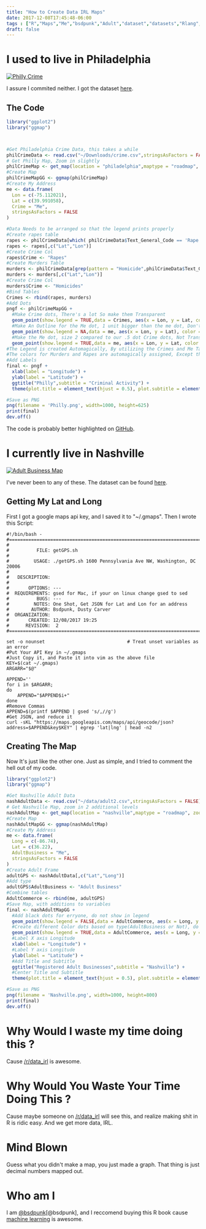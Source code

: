 ```yaml
---
title: "How to Create Data IRL Maps"
date: 2017-12-08T17:45:48-06:00
tags : ["R","Maps","Me","bsdpunk","Adult","dataset","datasets","Rlang","Code","Graphs"]
draft: false
---
```


# I used to live in Philadelphia

<a href="https://i.imgur.com/dRefCUE.png"> ![Philly Crime](https://i.imgur.com/dRefCUE.png "Philly Crime")</a>

I assure I commited neither. I got the dataset [here](https://www.kaggle.com/mchirico/philadelphiacrimedata "Kaggle Dataset of Philly Crime"). 

## The Code

``` r
library("ggplot2")
library("ggmap")



#Get Philadelphia Crime Data, this takes a while
philCrimeData <- read.csv("~/Downloads/crime.csv",stringsAsFactors = FALSE)
# Get Philly Map, Zoom in slightly
philCrimeMap <- get_map(location = "philadelphia",maptype = "roadmap", zoom = 12)
#Create Map
philCrimeMapGG <- ggmap(philCrimeMap) 
#Create My Address
me <- data.frame(
  Lon = c(-75.112021),
  Lat = c(39.991058),
  Crime = "Me",
  stringsAsFactors = FALSE
)

#Data Needs to be arranged so that the legend prints properly
#Create rapes table
rapes <- philCrimeData[which( philCrimeData$Text_General_Code == 'Rape' ),]
rapes <- rapes[,c("Lat","Lon")]
#Create Crime Col
rapes$Crime <- "Rapes"
#Create Murders Table
murders <- philCrimeData[grep(pattern = "Homicide",philCrimeData$Text_General_Code),]
murders <- murders[,c("Lat","Lon")]
#Create Crime Col
murders$Crime <- "Homicides"
#Bind Tables
Crimes <- rbind(rapes, murders)
#Add Dots
pngf <- philCrimeMapGG +
  #Make Crime dots, There's a lot So make them Transparent
  geom_point(show.legend = TRUE,data = Crimes, aes(x = Lon, y = Lat, color = Crime),size = 0.5, alpha = 0.2) +
  #Make An Outline for the Me dot, 1 unit bigger than the me dot, Don't want this to show up in the legend, Not Transparent
  geom_point(show.legend = NA,data = me, aes(x = Lon, y = Lat), color = "black", size = 3) +
  #Make the Me dot, size 2 compared to our .5 dot Crime dots, Not Transparent
  geom_point(show.legend = TRUE,data = me, aes(x = Lon, y = Lat, color = Crime), size = 2)
#The Legend is created Automagically, By utilizing the Crimes and Me Tables data Structure
#The colors for Murders and Rapes are automagically assigned, Except the Me dot which is specified
#Add Labels
final <- pngf +
  xlab(label = "Longitude") +
  ylab(label = "Latitude") +
  ggtitle("Philly",subtitle = "Criminal Activity") +
  theme(plot.title = element_text(hjust = 0.5), plot.subtitle = element_text( hjust = 0.5))

#Save as PNG
png(filename = 'Philly.png', width=1000, height=625)
print(final)
dev.off()
```
The code is probably better highlighted on [GitHub](https://github.com/OpenMonsterVision/maps/blob/master/createMap.R "GitHub Link to createMap.R").



# I currently live in Nashville

<a href="https://i.imgur.com/6k27QDB.png">![Adult Business Map](https://i.imgur.com/6k27QDB.png "Nashville Registered Adult Business")</a>

I've never been to any of these. The dataset can be found [here](https://data.nashville.gov/Licenses-Permits/Davidson-County-Locations-Sexually-Oriented-Permit/g97f-x87i).

## Getting My Lat and Long

First I got a google maps api key, and I saved it to "~/.gmaps". Then I wrote this Script:

``` shell
#!/bin/bash - 
#===============================================================================
#
#          FILE: getGPS.sh
# 
#         USAGE: ./getGPS.sh 1600 Pennsylvania Ave NW, Washington, DC 20006
# 
#   DESCRIPTION: 
# 
#       OPTIONS: ---
#  REQUIREMENTS: gsed for Mac, if your on linux change gsed to sed
#          BUGS: ---
#         NOTES: One Shot, Get JSON for Lat and Lon for an address
#        AUTHOR: Bsdpunk, Dusty Carver
#  ORGANIZATION: 
#       CREATED: 12/08/2017 19:25
#      REVISION:  2
#===============================================================================

set -o nounset                              # Treat unset variables as an error
#Put Your API Key in ~/.gmaps
#Just Copy it, and Paste it into vim as the above file
KEY=$(cat ~/.gmaps)
ARGARR="$@"

APPEND=''
for i in $ARGARR;
do
    APPEND="$APPEND$i+"
done
#Remove Commas
APPEND=$(printf $APPEND | gsed 's/,//g')
#Get JSON, and reduce it
curl -sKL "https://maps.googleapis.com/maps/api/geocode/json?address=$APPEND&key$KEY" | egrep 'lat|lng' | head -n2

```
## Creating The Map

Now It's just like the other one. Just as simple, and I tried to comment the hell out of my code.

``` r
library("ggplot2")
library("ggmap")

#Get Nashville Adult Data
nashAdultData <- read.csv("~/data/adult2.csv",stringsAsFactors = FALSE)
# Get Nashville Map, zoom in 2 additional levels
nashAdultMap <- get_map(location = "nashville",maptype = "roadmap", zoom = 12)
#Create Map
nashAdultMapGG <- ggmap(nashAdultMap) 
#Create My Address
me <- data.frame(
  Long = c(-86.74),
  Lat = c(36.22),
  AdultBusiness = "Me",
  stringsAsFactors = FALSE
)
#Create Adult Frame
adultGPS <- nashAdultData[,c("Lat","Long")]
#Add type
adultGPS$AdultBusiness <- "Adult Business"
#Combine tables
AdultCommerce <- rbind(me, adultGPS)
#Save Map, with additions to variables
final <- nashAdultMapGG +
  #Add black dots for erryone, do not show in legend
  geom_point(show.legend = FALSE,data = AdultCommerce, aes(x = Long, y = Lat),size = 3, color = "black") +
  #Create different Color dots based on type(AdultBusiness or Not), do show in legend
  geom_point(show.legend = TRUE,data = AdultCommerce, aes(x = Long, y = Lat, color = AdultBusiness),size = 2) +
  #Label X axis Longitude
  xlab(label = "Longitude") +
  #Label Y axis Longitude
  ylab(label = "Latitude") +
  #Add Title and Subtitle
  ggtitle("Registered Adult Businesses",subtitle = "Nashville") +
  #Center Title and Subtitle
  theme(plot.title = element_text(hjust = 0.5), plot.subtitle = element_text( hjust = 0.5))

#Save as PNG
png(filename = 'Nashville.png', width=1000, height=800)
print(final)
dev.off()

```
# Why Would I waste my time doing this ?

Cause [/r/data_irl](https://www.reddit.com/r/data_irl/ "Data IRL") is awesome. 

# Why Would You Waste Your Time Doing This ?

Cause maybe someone on [/r/data_irl](https://www.reddit.com/r/data_irl/ "Data IRL") will see this, and realize making shit in R is ridic easy. And we get more data, IRL.

# Mind Blown

Guess what you didn't make a map, you just made a graph. That thing is just decimal numbers mapped out.

# Who am I

I am [@bsdpunk](http://twitter.com/bsdpunk)[@bsdpunk], and I reccomend buying this R book cause [machine learning](https://www.amazon.com/gp/product/1784393908/ref=as_li_qf_sp_asin_il_tl?ie=UTF8&tag=bsdpblog-20&camp=1789&creative=9325&linkCode=as2&creativeASIN=1784393908&linkId=8927b5137c562d2dd27d43f76c0fba3c "A fucking ad") is awesome.

